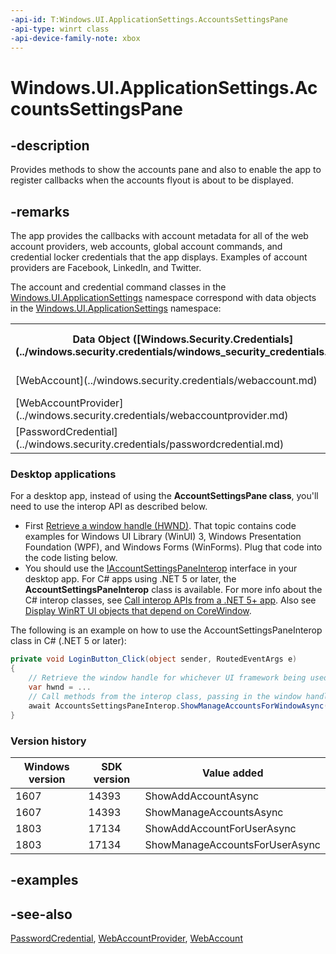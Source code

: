 ```yaml
---
-api-id: T:Windows.UI.ApplicationSettings.AccountsSettingsPane
-api-type: winrt class
-api-device-family-note: xbox
---
```


<!-- Class syntax.
public class AccountsSettingsPane : Windows.UI.ApplicationSettings.IAccountsSettingsPane
-->

# Windows.UI.ApplicationSettings.AccountsSettingsPane

## -description
Provides methods to show the accounts pane and also to enable the app to register callbacks when the accounts flyout is about to be displayed.

## -remarks
The app provides the callbacks with account metadata for all of the web account providers, web accounts, global account commands, and credential locker credentials that the app displays. Examples of account providers are Facebook, LinkedIn, and Twitter.

The account and credential command classes in the [Windows.UI.ApplicationSettings](windows_ui_applicationsettings.md) namespace correspond with data objects in the [Windows.UI.ApplicationSettings](windows_ui_applicationsettings.md) namespace:<table>
   <tr><th>Data Object ([Windows.Security.Credentials](../windows.security.credentials/windows_security_credentials.md))</th><th>UI object ([Windows.UI.ApplicationSettings](windows_ui_applicationsettings.md))</th></tr>
   <tr><td>[WebAccount](../windows.security.credentials/webaccount.md)</td><td>[WebAccountCommand](webaccountcommand.md)</td></tr>
   <tr><td>[WebAccountProvider](../windows.security.credentials/webaccountprovider.md)</td><td>[WebAccountProviderCommand](webaccountprovidercommand.md)</td></tr>
   <tr><td>[PasswordCredential](../windows.security.credentials/passwordcredential.md)</td><td>[CredentialCommand](credentialcommand.md)</td></tr>
</table>

### Desktop applications

For a desktop app, instead of using the **AccountSettingsPane class**, you'll need to use the interop API as described below.

- First [Retrieve a window handle (HWND)](/windows/apps/develop/ui-input/retrieve-hwnd). That topic contains code examples for Windows UI Library (WinUI) 3, Windows Presentation Foundation (WPF), and Windows Forms (WinForms). Plug that code into the code listing below.
- You should use the [IAccountSettingsPaneInterop](/windows/win32/api/accountssettingspaneinterop) interface in your desktop app. For C# apps using .NET 5 or later, the **AccountSettingsPaneInterop** class is available. For more info about the C# interop classes, see [Call interop APIs from a .NET 5+ app](/windows/apps/desktop/modernize/winrt-com-interop-csharp). Also see [Display WinRT UI objects that depend on CoreWindow](/windows/apps/develop/ui-input/display-ui-objects).

The following is an example on how to use the AccountSettingsPaneInterop class in C# (.NET 5 or later):

```csharp
private void LoginButton_Click(object sender, RoutedEventArgs e)
{
    // Retrieve the window handle for whichever UI framework being used (WinUI 3, WPF, WinForms)
    var hwnd = ...
    // Call methods from the interop class, passing in the window handle
    await AccountsSettingsPaneInterop.ShowManageAccountsForWindowAsync(hwnd);
}
```

### Version history

| Windows version | SDK version | Value added |
| -- | -- | -- |
| 1607 | 14393 | ShowAddAccountAsync |
| 1607 | 14393 | ShowManageAccountsAsync |
| 1803 | 17134 | ShowAddAccountForUserAsync |
| 1803 | 17134 | ShowManageAccountsForUserAsync |

## -examples

## -see-also
[PasswordCredential](../windows.security.credentials/passwordcredential.md), [WebAccountProvider](../windows.security.credentials/webaccountprovider.md), [WebAccount](../windows.security.credentials/webaccount.md)
